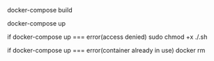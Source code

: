 docker-compose build

docker-compose up

if docker-compose up === error(access denied)
sudo chmod +x ./<filename>.sh

if docker-compose up === error(container already in use)
docker rm <hashnumber>